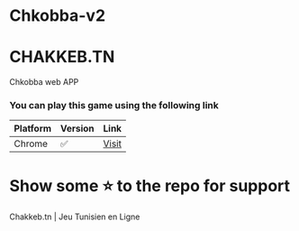 ﻿# Chkobba-v2
 # CHAKKEB.TN

Chkobba web APP

### You can play this game using the following link
| Platform | Version | Link                                                                                                                         |
| -------- | ------- | ---------------------------------------------------------------------------------------------------------------------------- |
| Chrome    | ✅   | [Visit](htpps://chakkeb.tn)  |
 
 # Show some ⭐ to the repo for support
Chakkeb.tn | Jeu Tunisien en Ligne
